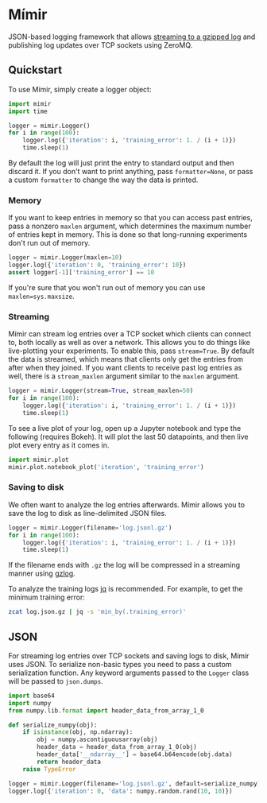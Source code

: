# Mímir

JSON-based logging framework that allows [streaming to a gzipped
log](https://github.com/madler/zlib/blob/master/examples/gzlog.c) and publishing
log updates over TCP sockets using ZeroMQ.

## Quickstart

To use Mímir, simply create a logger object:

```python
import mimir
import time

logger = mimir.Logger()
for i in range(100):
    logger.log({'iteration': i, 'training_error': 1. / (i + 1)})
    time.sleep(1)
```

By default the log will just print the entry to standard output and then discard
it.  If you don't want to print anything, pass `formatter=None`, or pass a
custom `formatter` to change the way the data is printed.

### Memory

If you want to keep entries in memory so that you can access past entries, pass
a nonzero `maxlen` argument, which determines the maximum number of entries kept
in memory. This is done so that long-running experiments don't run out of
memory.

```python
logger = mimir.Logger(maxlen=10)
logger.log({'iteration': 0, 'training_error': 10})
assert logger[-1]['training_error'] == 10
```

If you're sure that you won't run out of memory you can use
`maxlen=sys.maxsize`.

### Streaming

Mímir can stream log entries over a TCP socket which clients can connect to,
both locally as well as over a network. This allows you to do things like
live-plotting your experiments. To enable this, pass `stream=True`. By default
the data is streamed, which means that clients only get the entries from after
when they joined. If you want clients to receive past log entries as well, there
is a `stream_maxlen` argument similar to the `maxlen` argument.

```python
logger = mimir.Logger(stream=True, stream_maxlen=50)
for i in range(100):
    logger.log({'iteration': i, 'training_error': 1. / (i + 1)})
    time.sleep(1)
```

To see a live plot of your log, open up a Jupyter notebook and type the
following (requires Bokeh). It will plot the last 50 datapoints, and then live
plot every entry as it comes in.

```python
import mimir.plot
mimir.plot.notebook_plot('iteration', 'training_error')
```

### Saving to disk

We often want to analyze the log entries afterwards. Mímir allows you to save
the log to disk as line-delimited JSON files.

```python
logger = mimir.Logger(filename='log.jsonl.gz')
for i in range(100):
    logger.log({'iteration': i, 'training_error': 1. / (i + 1)})
    time.sleep(1)
```

If the filename ends with `.gz` the log will be compressed in a streaming manner
using [gzlog](https://github.com/madler/zlib/blob/master/examples/gzlog.c).

To analyze the training logs [jq](https://stedolan.github.io/jq/) is
recommended. For example, to get the minimum training error:

```bash
zcat log.json.gz | jq -s 'min_by(.training_error)'
```

## JSON

For streaming log entries over TCP sockets and saving logs to disk, Mímir uses
JSON. To serialize non-basic types you need to pass a custom serialization
function. Any keyword arguments passed to the `Logger` class will be passed to
``json.dumps``.

```python
import base64
import numpy
from numpy.lib.format import header_data_from_array_1_0

def serialize_numpy(obj):
    if isinstance(obj, np.ndarray):
        obj = numpy.ascontiguousarray(obj)
        header_data = header_data_from_array_1_0(obj)
        header_data['__ndarray__'] = base64.b64encode(obj.data)
        return header_data
    raise TypeError

logger = mimir.Logger(filename='log.jsonl.gz', default=serialize_numpy)
logger.log({'iteration': 0, 'data': numpy.random.rand(10, 10)})
```
